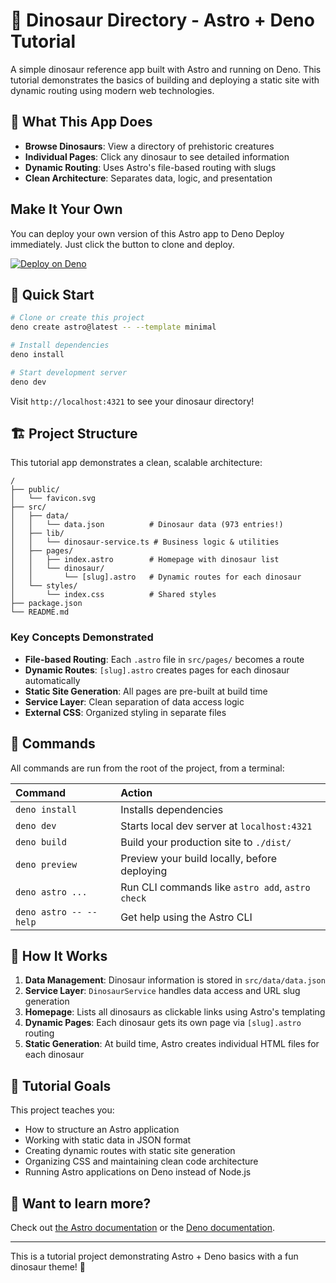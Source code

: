 # 🦕 Dinosaur Directory - Astro + Deno Tutorial

A simple dinosaur reference app built with Astro and running on Deno. This tutorial demonstrates the basics of building and deploying a static site with dynamic routing using modern web technologies.

## 📖 What This App Does

- **Browse Dinosaurs**: View a directory of prehistoric creatures
- **Individual Pages**: Click any dinosaur to see detailed information
- **Dynamic Routing**: Uses Astro's file-based routing with slugs
- **Clean Architecture**: Separates data, logic, and presentation

## Make It Your Own

You can deploy your own version of this Astro app to Deno Deploy immediately. Just click the button to clone and deploy.

[![Deploy on Deno](https://deno.com/button)](https://app.deno.com/new?clone=https://github.com/denoland/tutorial-with-astro)

## 🚀 Quick Start

```sh
# Clone or create this project
deno create astro@latest -- --template minimal

# Install dependencies
deno install

# Start development server
deno dev
```

Visit `http://localhost:4321` to see your dinosaur directory!

## 🏗️ Project Structure

This tutorial app demonstrates a clean, scalable architecture:

```text
/
├── public/
│   └── favicon.svg
├── src/
│   ├── data/
│   │   └── data.json          # Dinosaur data (973 entries!)
│   ├── lib/
│   │   └── dinosaur-service.ts # Business logic & utilities
│   ├── pages/
│   │   ├── index.astro        # Homepage with dinosaur list
│   │   └── dinosaur/
│   │       └── [slug].astro   # Dynamic routes for each dinosaur
│   └── styles/
│       └── index.css          # Shared styles
├── package.json
└── README.md
```

### Key Concepts Demonstrated

- **File-based Routing**: Each `.astro` file in `src/pages/` becomes a route
- **Dynamic Routes**: `[slug].astro` creates pages for each dinosaur automatically  
- **Static Site Generation**: All pages are pre-built at build time
- **Service Layer**: Clean separation of data access logic
- **External CSS**: Organized styling in separate files

## 🧞 Commands

All commands are run from the root of the project, from a terminal:

| Command                | Action                                           |
| :--------------------- | :----------------------------------------------- |
| `deno install`         | Installs dependencies                            |
| `deno dev`             | Starts local dev server at `localhost:4321`      |
| `deno build`           | Build your production site to `./dist/`          |
| `deno preview`         | Preview your build locally, before deploying     |
| `deno astro ...`       | Run CLI commands like `astro add`, `astro check` |
| `deno astro -- --help` | Get help using the Astro CLI                     |

## 🦴 How It Works

1. **Data Management**: Dinosaur information is stored in `src/data/data.json`
2. **Service Layer**: `DinosaurService` handles data access and URL slug generation
3. **Homepage**: Lists all dinosaurs as clickable links using Astro's templating
4. **Dynamic Pages**: Each dinosaur gets its own page via `[slug].astro` routing
5. **Static Generation**: At build time, Astro creates individual HTML files for each dinosaur

## 🎯 Tutorial Goals

This project teaches you:

- How to structure an Astro application
- Working with static data in JSON format
- Creating dynamic routes with static site generation
- Organizing CSS and maintaining clean code architecture
- Running Astro applications on Deno instead of Node.js

## 👀 Want to learn more?

Check out [the Astro documentation](https://docs.astro.build) or the [Deno documentation](https://docs.deno.com).

---

This is a tutorial project demonstrating Astro + Deno basics with a fun dinosaur theme! 🦕
